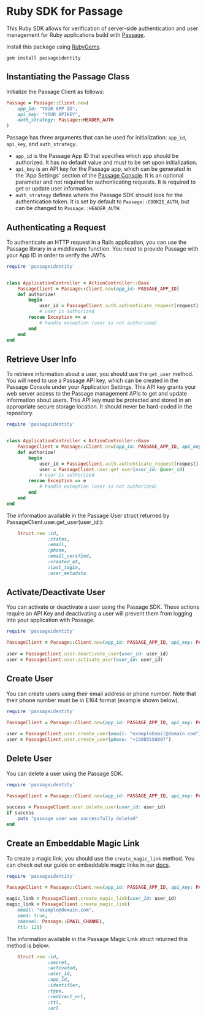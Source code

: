 # Ruby SDK for Passage

This Ruby SDK allows for verification of server-side authentication and user management for Ruby applications build with [Passage](https://passage.id).

Install this package using [RubyGems](https://rubygems.org/gems/passageidentity).

```
gem install passageidentity
```

## Instantiating the Passage Class

Initialize the Passage Client as follows:
```ruby
Passage = Passage::Client.new(
    app_id: "YOUR APP ID", 
    api_key: "YOUR APIKEY", 
    auth_strategy: Passage::HEADER_AUTH 
)
```

Passage has three arguments that can be used for initialization: `app_id`, `api_key`, and `auth_strategy`.

- `app_id` is the Passage App ID that specifies which app should be authorized. It has no default value and must to be set upon initialization.
- `api_key` is an API key for the Passage app, which can be generated in the 'App Settings' section of the [Passage Console](https://console.passage.id). It is an optional parameter and not required for authenticating requests. It is required to get or update user information.
- `auth_strategy` defines where the Passage SDK should look for the authentication token. It is set by default to `Passage::COOKIE_AUTH`, but can be changed to `Passage::HEADER_AUTH`.

## Authenticating a Request

To authenticate an HTTP request in a Rails application, you can use the Passage library in a middleware function. You need to provide Passage with your App ID in order to verify the JWTs.

```ruby
require 'passageidentity'


class ApplicationController < ActionController::Base
    PassageClient = Passage::Client.new(app_id: PASSAGE_APP_ID)
    def authorize!
        begin
            user_id = PassageClient.auth.authenticate_request(request)
            # user is authorized 
        rescue Exception => e
            # handle exception (user is not authorized)
        end
    end
end
```

## Retrieve User Info

To retrieve information about a user, you should use the `get_user` method. You will need to use a Passage API key, which can be created in the Passage Console under your Application Settings. This API key grants your web server access to the Passage management APIs to get and update information about users. This API key must be protected and stored in an appropriate secure storage location. It should never be hard-coded in the repository.

```ruby
require 'passageidentity'


class ApplicationController < ActionController::Base
    PassageClient = Passage::Client.new(app_id: PASSAGE_APP_ID, api_key: PASSAGE_API_KEY)
    def authorize!
        begin
            user_id = PassageClient.auth.authenticate_request(request)
            user = PassageClient.user.get_user(user_id: @user_id)
            # user is authorized 
        rescue Exception => e
            # handle exception (user is not authorized)
        end
    end
end
```

The information available in the Passage User struct returned by PassageClient.user.get_user(user_id:):
```ruby
    Struct.new :id,
               :status,
               :email,
               :phone,
               :email_verified,
               :created_at,
               :last_login,
               :user_metadata
```
## Activate/Deactivate User

You can activate or deactivate a user using the Passage SDK. These actions require an API Key and deactivating a user will prevent them from logging into your application
with Passage.

```ruby
require 'passageidentity'

PassageClient = Passage::Client.new(app_id: PASSAGE_APP_ID, api_key: PASSAGE_API_KEY)
    
user = PassageClient.user.deactivate_user(user_id: user_id)
user = PassageClient.user.activate_user(user_id: user_id)
```

## Create User

You can create users using their email address or phone number. Note that their phone number must be in E164 format (example shown below).

```ruby
require 'passageidentity'

PassageClient = Passage::Client.new(app_id: PASSAGE_APP_ID, api_key: PASSAGE_API_KEY)
    
user = PassageClient.user.create_user(email: "exampleEmail@domain.com")
user = PassageClient.user.create_user(phone: "+15005550007")
```

## Delete User

You can delete a user using the Passage SDK.

```ruby
require 'passageidentity'

PassageClient = Passage::Client.new(app_id: PASSAGE_APP_ID, api_key: PASSAGE_API_KEY)
    
success = PassageClient.user.delete_user(user_id: user_id)
if success
    puts "passage user was successfully deleted"
end
```
## Create an Embeddable Magic Link

To create a magic link, you should use the `create_magic_link` method. You can check out our guide on embeddable magic links in our [docs](https://docs.passage.id/popular-guides/smart-links).

```ruby
require 'passageidentity'

PassageClient = Passage::Client.new(app_id: PASSAGE_APP_ID, api_key: PASSAGE_API_KEY)
    
magic_link = PassageClient.create_magic_link(user_id: user_id)
magic_link = PassageClient.create_magic_link(
    email: "example@domain.com", 
    send: true, 
    channel: Passage::EMAIL_CHANNEL, 
    ttl: 120)

```

The information available in the Passage Magic Link struct returned this method is below:

```ruby
    Struct.new :id,
               :secret,
               :activated,
               :user_id,
               :app_id,
               :identifier,
               :type,
               :redirect_url,
               :ttl,
               :url
```

